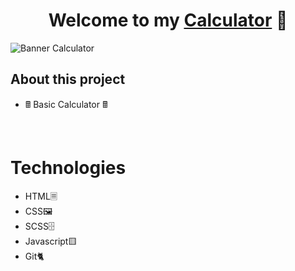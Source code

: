<div align="center">
<h1 align="center">Welcome to my <a href="https://mnzander.github.io/calculadoraJS" target="_blank">Calculator</a> 👋</h1>
</div>
<img src="https://i.imgur.com/ALhgTgw.png" alt="Banner Calculator">

## About this project
- ​🖩​ Basic Calculator 🖩
<br>

# Technologies

- HTML🗏
- CSS🖼️
- SCSS🗄️
- Javascript🟨
- Git🐈​


